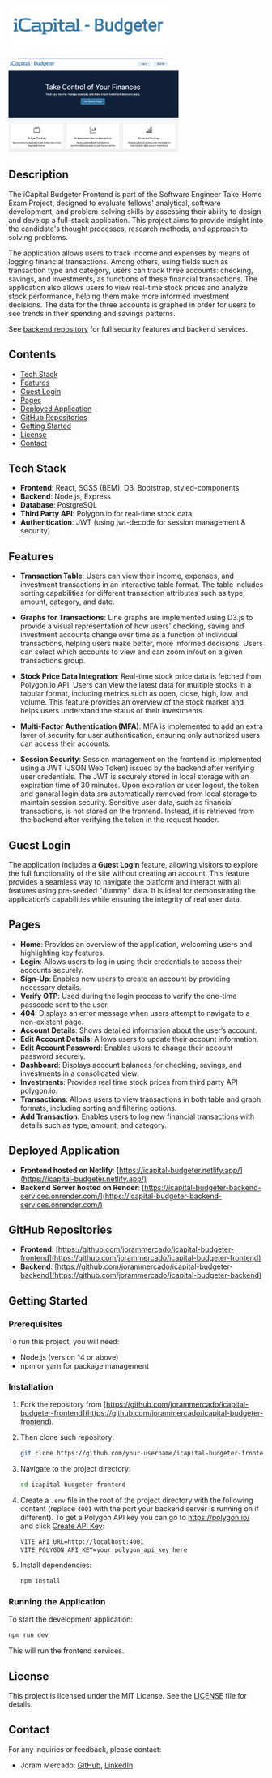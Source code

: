 # <img src="./public/logo-icapital.png" height="75px" alt="iCapital Logo">

[<img src="./public/home.png" height="185px" alt="Home Screenshot">](https://icapital-budgeter.netlify.app/)

## Description

The iCapital Budgeter Frontend is part of the Software Engineer Take-Home Exam Project, designed to evaluate fellows' analytical, software development, and problem-solving skills by assessing their ability to design and develop a full-stack application. This project aims to provide insight into the candidate's thought processes, research methods, and approach to solving problems.

The application allows users to track income and expenses by means of logging financial transactions. Among others, using fields such as transaction type and category, users can track three accounts: checking, savings, and investments, as functions of these financial transactions. The application also allows users to view real-time stock prices and analyze stock performance, helping them make more informed investment decisions. The data for the three accounts is graphed in order for users to see trends in their spending and savings patterns.

See [backend repository](https://github.com/jorammercado/icapital-budgeter-backend/blob/main/README.md) for full security features and backend services.

## Contents
- [Tech Stack](#tech-stack)
- [Features](#features)
- [Guest Login](#guest-login)
- [Pages](#pages)
- [Deployed Application](#deployed-application)
- [GitHub Repositories](#github-repositories)
- [Getting Started](#getting-started)
- [License](#license)
- [Contact](#contact)


## Tech Stack

- **Frontend**: React, SCSS (BEM), D3, Bootstrap, styled-components
- **Backend**: Node.js, Express
- **Database**: PostgreSQL
- **Third Party API**: Polygon.io for real-time stock data
- **Authentication**: JWT (using jwt-decode for session management & security)


## Features

- **Transaction Table**: Users can view their income, expenses, and investment transactions in an interactive table format. The table includes sorting capabilities for different transaction attributes such as type, amount, category, and date.

- **Graphs for Transactions**: Line graphs are implemented using D3.js to provide a visual representation of how users' checking, saving and investment accounts change over time as a function of individual transactions, helping users make better, more informed decisions. Users can select which accounts to view and can zoom in/out on a given transactions group.

- **Stock Price Data Integration**: Real-time stock price data is fetched from Polygon.io API. Users can view the latest data for multiple stocks in a tabular format, including metrics such as open, close, high, low, and volume. This feature provides an overview of the stock market and helps users understand the status of their investments.

- **Multi-Factor Authentication (MFA)**: MFA is implemented to add an extra layer of security for user authentication, ensuring only authorized users can access their accounts. 

- **Session Security**: Session management on the frontend is implemented using a JWT (JSON Web Token) issued by the backend after verifying user credentials. The JWT is securely stored in local storage with an expiration time of 30 minutes. Upon expiration or user logout, the token and general login data are automatically removed from local storage to maintain session security. Sensitive user data, such as financial transactions, is not stored on the frontend. Instead, it is retrieved from the backend after verifying the token in the request header.

## Guest Login

The application includes a **Guest Login** feature, allowing visitors to explore the full functionality of the site without creating an account. This feature provides a seamless way to navigate the platform and interact with all features using pre-seeded "dummy" data. It is ideal for demonstrating the application’s capabilities while ensuring the integrity of real user data.


## Pages

- **Home**: Provides an overview of the application, welcoming users and highlighting key features.
- **Login**: Allows users to log in using their credentials to access their accounts securely.
- **Sign-Up**: Enables new users to create an account by providing necessary details.
- **Verify OTP**: Used during the login process to verify the one-time passcode sent to the user.
- **404**: Displays an error message when users attempt to navigate to a non-existent page.
- **Account Details**: Shows detailed information about the user’s account.
- **Edit Account Details**: Allows users to update their account information.
- **Edit Account Password**: Enables users to change their account password securely.
- **Dashboard**: Displays account balances for checking, savings, and investments in a consolidated view.
- **Investments**: Provides real time stock prices from third party API polygon.io.
- **Transactions**: Allows users to view transactions in both table and graph formats, including sorting and filtering options.
- **Add Transaction**: Enables users to log new financial transactions with details such as type, amount, and category.


## Deployed Application
- **Frontend hosted on Netlify**: [https://icapital-budgeter.netlify.app/](https://icapital-budgeter.netlify.app/)
- **Backend Server hosted on Render**: [https://icapital-budgeter-backend-services.onrender.com/](https://icapital-budgeter-backend-services.onrender.com/)

## GitHub Repositories
- **Frontend**: [https://github.com/jorammercado/icapital-budgeter-frontend](https://github.com/jorammercado/icapital-budgeter-frontend)
- **Backend**:  [https://github.com/jorammercado/icapital-budgeter-backend](https://github.com/jorammercado/icapital-budgeter-backend)

## Getting Started

### Prerequisites

To run this project, you will need:

- Node.js (version 14 or above)
- npm or yarn for package management

### Installation

1. Fork the repository from [https://github.com/jorammercado/icapital-budgeter-frontend](https://github.com/jorammercado/icapital-budgeter-frontend).

2. Then clone such repository:
   ```bash
   git clone https://github.com/your-username/icapital-budgeter-frontend.git
   ```
3. Navigate to the project directory:
   ```bash
   cd icapital-budgeter-frontend
   ```
4. Create a `.env` file in the root of the project directory with the following content (replace `4001` with the port your backend server is running on if different). To get a Polygon API key you can go to https://polygon.io/ and click [Create API Key](https://polygon.io/dashboard/signup?redirect=%2Fdashboard%2Fkeys):
   ```
   VITE_API_URL=http://localhost:4001
   VITE_POLYGON_API_KEY=your_polygon_api_key_here
   ``` 
5. Install dependencies:
   ```bash
   npm install
   ```

### Running the Application

To start the development application:

```bash
npm run dev
```

This will run the frontend services.

## License
This project is licensed under the MIT License. See the [LICENSE](https://opensource.org/license/mit) file for details.

## Contact
For any inquiries or feedback, please contact:

- Joram Mercado: [GitHub](https://github.com/jorammercado), [LinkedIn](https://www.linkedin.com/in/jorammercado)
